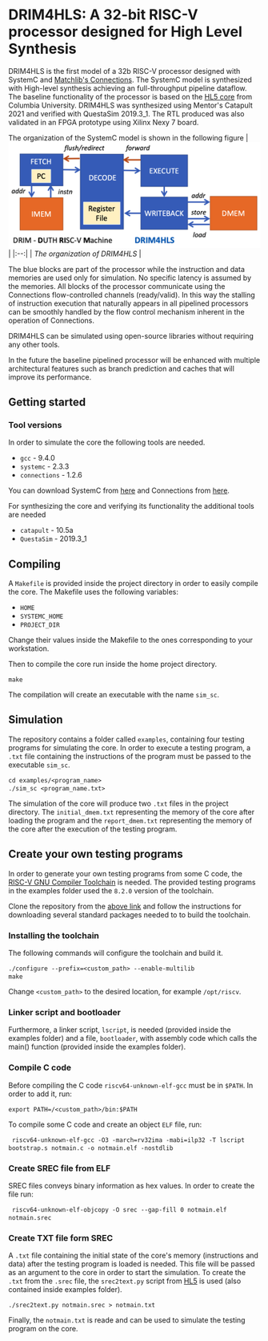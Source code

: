 # DRIM4HLS: A 32-bit RISC-V processor designed for High Level Synthesis

DRIM4HLS is the first model of a 32b RISC-V processor designed with SystemC and [Matchlib's Connections](https://github.com/hlslibs/matchlib_connections "Connections"). The SystemC model is synthesized with High-level synthesis achieving an full-throughput pipeline dataflow. The baseline functionality of the processor is based on the [HL5 core](https://github.com/sld-columbia/hl5 "HL5") from Columbia University. DRIM4HLS was synthesized using Mentor's Catapult 2021 and verified with QuestaSim 2019.3_1. The RTL produced was also validated in an FPGA prototype using Xilinx Nexy 7 board.

The organization of the SystemC model is shown in the following figure
| ![overview](./images/drim4hls-blocks.png) |
|:--:|
| *The organization of DRIM4HLS* |

The blue blocks are part of the processor while the instruction and data memories are used only for simulation. No specific latency is assumed by the memories. All blocks of the processor communicate using the Connections flow-controlled channels (ready/valid). In this way the stalling of instruction execution that naturally appears in all pipelined processors can be smoothly handled by the flow control mechanism inherent in the operation of Connections.

DRIM4HLS can be simulated using open-source libraries without requiring any other tools.

In the future the baseline pipelined processor will be enhanced with multiple architectural features such as branch prediction and caches that will improve its performance.

## Getting started

### Tool versions

In order to simulate the core the following tools are needed.

* `gcc` - 9.4.0
* `systemc` - 2.3.3
* `connections` - 1.2.6

You can download SystemC from [here](https://www.accellera.org/downloads/standards/systemc "SystemC download") and Connections from [here](https://github.com/hlslibs/matchlib_connections "Connections download").

For synthesizing the core and verifying its functionality the additional tools are needed

* `catapult` - 10.5a
* `QuestaSim` - 2019.3_1

## Compiling

A `Makefile` is provided inside the project directory in order to easily compile the core. The Makefile uses the following variables:

* `HOME`
* `SYSTEMC_HOME`
* `PROJECT_DIR`

Change their values inside the Makefile to the ones corresponding to your workstation.

Then to compile the core run inside the home project directory.

    make

The compilation will create an executable with the name `sim_sc`.
## Simulation

The repository contains a folder called `examples`, containing four testing programs for simulating the core. In order to execute a testing program, a `.txt` file containing the instructions of the program must be passed to the executable `sim_sc`.

    cd examples/<program_name>
    ./sim_sc <program_name.txt>

The simulation of the core will produce two `.txt` files in the project directory. The `initial_dmem.txt` representing the memory of the core after loading the program and the `report_dmem.txt` representing the memory of the core after the execution of the testing program.

## Create your own testing programs

In order to generate your own testing programs from some C code, the [RISC-V GNU Compiler Toolchain](https://github.com/riscv-collab/riscv-gnu-toolchain "RISC-V GNU Compiler Toolchain download") is needed. The provided testing programs in the examples folder used the `8.2.0` version of the toolchain.

Clone the repository from the [above link](https://github.com/riscv-collab/riscv-gnu-toolchain "RISC-V GNU Compiler Toolchain download") and follow the instructions for downloading several standard packages needed to to build the toolchain.

### Installing the toolchain

The following commands will configure the toolchain and build it.

    ./configure --prefix=<custom_path> --enable-multilib
    make

Change `<custom_path>` to the desired location, for example `/opt/riscv`.

### Linker script and bootloader

Furthermore, a linker script, `lscript`, is needed (provided inside the examples folder) and a file, `bootloader`, with assembly code which calls the main() function (provided inside the examples folder).

### Compile C code

Before compiling the C code `riscv64-unknown-elf-gcc` must be in `$PATH`. In order to add it, run:

    export PATH=/<custom_path>/bin:$PATH

To compile some C code and create an object `ELF` file, run:

     riscv64-unknown-elf-gcc -O3 -march=rv32ima -mabi=ilp32 -T lscript  bootstrap.s notmain.c -o notmain.elf -nostdlib

### Create SREC file from ELF

SREC files conveys binary information as hex values. In order to create the file run:

     riscv64-unknown-elf-objcopy -O srec --gap-fill 0 notmain.elf notmain.srec

### Create TXT file form SREC

A `.txt` file containing the initial state of the core's memory (instructions and data) after the testing program is loaded is needed. This file will be passed as an argument to the core in order to start the simulation. To create the `.txt` from the `.srec` file, the `srec2text.py` script from [HL5](https://github.com/sld-columbia/hl5/blob/master/soft/srec2text.py "HL5 srec2txt.py") is used (also contained inside examples folder).


    ./srec2text.py notmain.srec > notmain.txt

Finally, the `notmain.txt` is reade and can be used to simulate the testing program on the core. 
